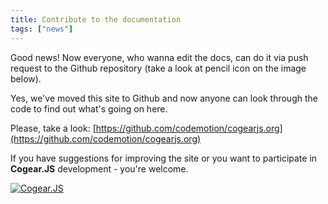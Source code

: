 ```yaml
---
title: Contribute to the documentation
tags: ["news"]
---
```


Good news! Now everyone, who wanna edit the docs, can do it via push request to the Github repository (take a look at pencil icon on the image below). 

Yes, we've moved this site to Github and now anyone can look through the code to find out what's going on here.

Please, take a look:
[https://github.com/codemotion/cogearjs.org](https://github.com/codemotion/cogearjs.org)

If you have suggestions for improving the site or you want to participate in **Cogear.JS** development - you're welcome.

[![Cogear.JS](https://i.imgur.com/ojK3FyN.png)](https://github.com/codemotion/cogearjs.org)